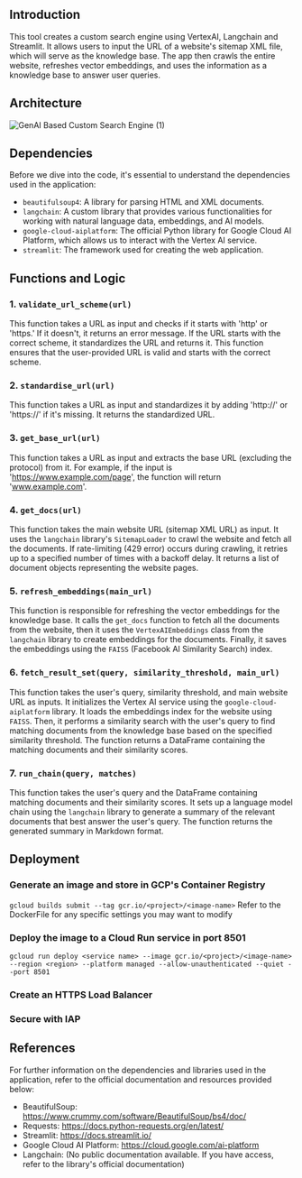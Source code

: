 ## Introduction
This tool creates a custom search engine using VertexAI, Langchain and Streamlit. It allows users to input the URL of a website's sitemap XML file, which will serve as the knowledge base. The app then crawls the entire website, refreshes vector embeddings, and uses the information as a knowledge base to answer user queries.

## Architecture
![GenAI Based Custom Search Engine (1)](https://github.com/datasherlock/custom-genai-search-engine/assets/11506905/3523f7a7-ace0-48f5-b09b-0910d2caf423)


## Dependencies
Before we dive into the code, it's essential to understand the dependencies used in the application:
- `beautifulsoup4`: A library for parsing HTML and XML documents.
- `langchain`: A custom library that provides various functionalities for working with natural language data, embeddings, and AI models.
- `google-cloud-aiplatform`: The official Python library for Google Cloud AI Platform, which allows us to interact with the Vertex AI service.
- `streamlit`: The framework used for creating the web application.

## Functions and Logic

### 1. `validate_url_scheme(url)`

This function takes a URL as input and checks if it starts with 'http' or 'https.' If it doesn't, it returns an error message. If the URL starts with the correct scheme, it standardizes the URL and returns it. This function ensures that the user-provided URL is valid and starts with the correct scheme.

### 2. `standardise_url(url)`

This function takes a URL as input and standardizes it by adding 'http://' or 'https://' if it's missing. It returns the standardized URL.

### 3. `get_base_url(url)`

This function takes a URL as input and extracts the base URL (excluding the protocol) from it. For example, if the input is 'https://www.example.com/page', the function will return 'www.example.com'.

### 4. `get_docs(url)`

This function takes the main website URL (sitemap XML URL) as input. It uses the `langchain` library's `SitemapLoader` to crawl the website and fetch all the documents. If rate-limiting (429 error) occurs during crawling, it retries up to a specified number of times with a backoff delay. It returns a list of document objects representing the website pages.

### 5. `refresh_embeddings(main_url)`

This function is responsible for refreshing the vector embeddings for the knowledge base. It calls the `get_docs` function to fetch all the documents from the website, then it uses the `VertexAIEmbeddings` class from the `langchain` library to create embeddings for the documents. Finally, it saves the embeddings using the `FAISS` (Facebook AI Similarity Search) index.

### 6. `fetch_result_set(query, similarity_threshold, main_url)`

This function takes the user's query, similarity threshold, and main website URL as inputs. It initializes the Vertex AI service using the `google-cloud-aiplatform` library. It loads the embeddings index for the website using `FAISS`. Then, it performs a similarity search with the user's query to find matching documents from the knowledge base based on the specified similarity threshold. The function returns a DataFrame containing the matching documents and their similarity scores.

### 7. `run_chain(query, matches)`

This function takes the user's query and the DataFrame containing matching documents and their similarity scores. It sets up a language model chain using the `langchain` library to generate a summary of the relevant documents that best answer the user's query. The function returns the generated summary in Markdown format.

## Deployment

### Generate an image and store in GCP's Container Registry 
`gcloud builds submit --tag gcr.io/<project>/<image-name>`
Refer to the DockerFile for any specific settings you may want to modify

### Deploy the image to a Cloud Run service in port 8501
`gcloud run deploy <service name> --image gcr.io/<project>/<image-name> --region <region> --platform managed --allow-unauthenticated --quiet --port 8501`

### Create an HTTPS Load Balancer

### Secure with IAP

## References

For further information on the dependencies and libraries used in the application, refer to the official documentation and resources provided below:
- BeautifulSoup: https://www.crummy.com/software/BeautifulSoup/bs4/doc/
- Requests: https://docs.python-requests.org/en/latest/
- Streamlit: https://docs.streamlit.io/
- Google Cloud AI Platform: https://cloud.google.com/ai-platform
- Langchain: (No public documentation available. If you have access, refer to the library's official documentation)
